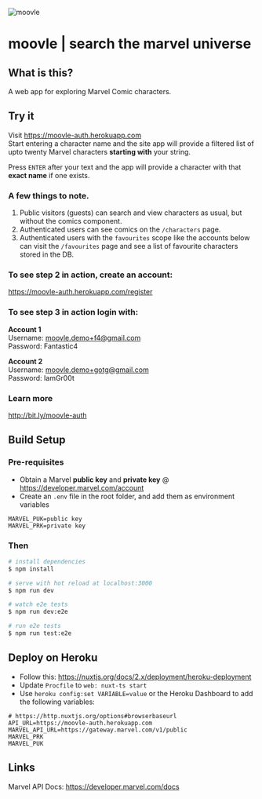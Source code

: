 ![moovle](https://user-images.githubusercontent.com/3874813/102837365-c0a3d680-444f-11eb-97ae-15f409a064c3.png)
# **moovle** | search the marvel universe

## What is this?
A web app for exploring Marvel Comic characters.

## Try it
Visit https://moovle-auth.herokuapp.com  
Start entering a character name and the site app will provide a filtered list of upto twenty Marvel characters **starting with** your string.

Press `ENTER` after your text and the app will provide a character with that **exact name** if one exists.

### A few things to note.
1. Public visitors (guests) can search and view characters as usual, but without the comics component.
2. Authenticated users can see comics on the `/characters` page.
3. Authenticated users with the `favourites` scope like the accounts below can visit the `/favourites` page and see a list of favourite characters stored in the DB.
 
### To see step 2 in action, create an account:
https://moovle-auth.herokuapp.com/register

### To see step 3 in action login with:  
__Account 1__  
Username: moovle.demo+f4@gmail.com  
Password: Fantastic4  

__Account 2__  
Username: moovle.demo+gotg@gmail.com  
Password: IamGr00t

### Learn more
http://bit.ly/moovle-auth


## Build Setup

### Pre-requisites
- Obtain a Marvel **public key** and **private key** @ https://developer.marvel.com/account 
- Create an `.env` file in the root folder, and add them as environment variables
```
MARVEL_PUK=public key
MARVEL_PRK=private key
```
### Then
```bash
# install dependencies
$ npm install

# serve with hot reload at localhost:3000
$ npm run dev

# watch e2e tests
$ npm run dev:e2e

# run e2e tests
$ npm run test:e2e
```

## Deploy on Heroku
- Follow this: https://nuxtjs.org/docs/2.x/deployment/heroku-deployment
- Update `Procfile` to `web: nuxt-ts start`
- Use `heroku config:set VARIABLE=value` or the Heroku Dashboard to add the following variables:
```
# https://http.nuxtjs.org/options#browserbaseurl
API_URL=https://moovle-auth.herokuapp.com
MARVEL_API_URL=https://gateway.marvel.com/v1/public
MARVEL_PRK
MARVEL_PUK
```

## Links
Marvel API Docs: https://developer.marvel.com/docs